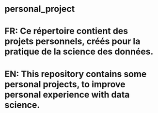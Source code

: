 # personal_project

# FR: Ce répertoire contient des projets personnels, créés pour la pratique de la science des données.

# EN: This repository contains some personal projects, to improve personal experience with data science.
